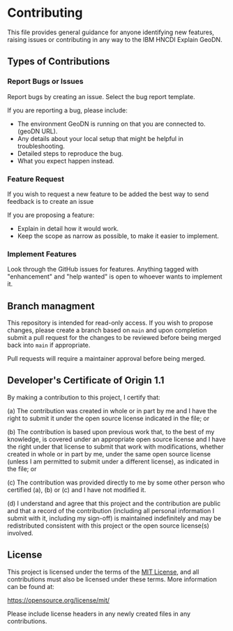 <!--
 Copyright (c) 2024 International Business Machines
 
 This software is released under the MIT License.
 https://opensource.org/licenses/MIT
-->

# Contributing

This file provides general guidance for anyone identifying new features, raising issues or contributing in any way to the IBM HNCDI Explain GeoDN.

## Types of Contributions

### Report Bugs or Issues

Report bugs by creating an issue. Select the bug report template.

If you are reporting a bug, please include:

- The environment GeoDN is running on that you are connected to. (geoDN URL).
- Any details about your local setup that might be helpful in troubleshooting.
- Detailed steps to reproduce the bug.
- What you expect happen instead.

### Feature Request

If you wish to request a new feature to be added the best way to send feedback is to create an issue

If you are proposing a feature:

- Explain in detail how it would work.
- Keep the scope as narrow as possible, to make it easier to implement.

### Implement Features

Look through the GitHub issues for features. Anything tagged with "enhancement"
and "help wanted" is open to whoever wants to implement it.

## Branch managment

This repository is intended for read-only access. If you wish to propose changes, please create a branch based on `main` and upon completion submit a pull request for the changes to be reviewed before being merged back into `main` if appropriate.

Pull requests will require a maintainer approval before being merged.

## Developer's Certificate of Origin 1.1

By making a contribution to this project, I certify that:

(a) The contribution was created in whole or in part by me and I
   have the right to submit it under the open source license
   indicated in the file; or

(b) The contribution is based upon previous work that, to the best
   of my knowledge, is covered under an appropriate open source
   license and I have the right under that license to submit that
   work with modifications, whether created in whole or in part
   by me, under the same open source license (unless I am
   permitted to submit under a different license), as indicated
   in the file; or

(c) The contribution was provided directly to me by some other
   person who certified (a), (b) or (c) and I have not modified
   it.

(d) I understand and agree that this project and the contribution
   are public and that a record of the contribution (including all
   personal information I submit with it, including my sign-off) is
   maintained indefinitely and may be redistributed consistent with
   this project or the open source license(s) involved.

## License

This project is licensed under the terms of the [MIT License](LICENSE), and all contributions must also be licensed under these terms. More information can be found at:

<https://opensource.org/license/mit/>

Please include license headers in any newly created files in any contributions.
